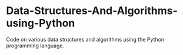 # Data-Structures-And-Algorithms-using-Python
Code on various data structures and algorithms using the Python programming language.
